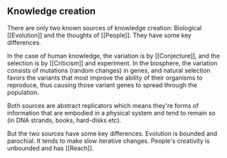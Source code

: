 ## Knowledge creation

There are only two known sources of knowledge creation: Biological [[Evolution]] and the thoughts of [[People]]. They have some key differences. 

In the case of human knowledge, the variation is by [[Conjecture]], and the selection is by [[Criticism]] and experiment. In the biosphere, the variation consists of mutations (random changes) in genes, and natural selection favors the variants that most improve the ability of their organisms to reproduce, thus causing those variant genes to spread through the population.

Both sources are abstract replicators which means they're forms of information that are embodied in a physical system and tend to remain so (in DNA strands, books, hard-disks etc).

But the two sources have some key differences. Evolution is bounded and parochial. It tends to make slow iterative changes. People's creativity is unbounded and has [[Reach]]. 